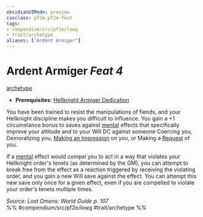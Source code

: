 ```yaml
---
obsidianUIMode: preview
cssclass: pf2e,pf2e-feat
tags:
- compendium/src/pf2e/lowg
- trait/archetype
aliases: ["Ardent Armiger"]
---
```

# Ardent Armiger  *Feat 4*  
[archetype](/rules/traits/archetype.md)  

- **Prerequisites**: [Hellknight Armiger Dedication](/compendium/feats/hellknight-armiger-dedication-lowg.md)

You have been trained to resist the manipulations of fiends, and your Hellknight discipline makes you difficult to influence. You gain a +1 circumstance bonus to saves against [mental](/rules/traits/mental.md) effects that specifically improve your attitude and to your Will DC against someone Coercing you, Demoralizing you, [Making an Impression](/rules/actions/make-an-impression.md) on you, or Making a [Request](/rules/actions/request.md) of you.

If a [mental](/rules/traits/mental.md) effect would compel you to act in a way that violates your Hellknight order's tenets (as determined by the GM), you can attempt to break free from the effect as a reaction triggered by receiving the violating order, and you gain a new Will save against the effect. You can attempt this new save only once for a given effect, even if you are compelled to violate your order's tenets multiple times.

*Source: Lost Omens: World Guide p. 107*  
%% #compendium/src/pf2e/lowg #trait/archetype %%